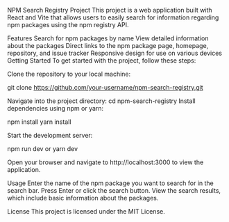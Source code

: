 NPM Search Registry Project
This project is a web application built with React and Vite that allows users to easily search for information regarding npm packages using the npm registry API.

Features
Search for npm packages by name
View detailed information about the packages
Direct links to the npm package page, homepage, repository, and issue tracker
Responsive design for use on various devices
Getting Started
To get started with the project, follow these steps:

Clone the repository to your local machine:

git clone https://github.com/your-username/npm-search-registry.git

Navigate into the project directory:
cd npm-search-registry
Install dependencies using npm or yarn:

npm install
yarn install

Start the development server:

npm run dev
or
yarn dev

Open your browser and navigate to http://localhost:3000 to view the application.

Usage
Enter the name of the npm package you want to search for in the search bar.
Press Enter or click the search button.
View the search results, which include basic information about the packages.

License
This project is licensed under the MIT License.
